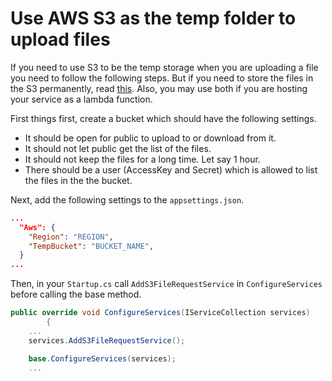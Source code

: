 ﻿# Use AWS S3 as the temp folder to upload files

If you need to use S3 to be the temp storage when you are uploading a file you need to follow the following steps. But if you need to store the files in the S3 permanently, read [this](/Entities/Blob.md). Also, you may use both if you are hosting your service as a lambda function.

First things first, create a bucket which should have the following settings.
- It should be open for public to upload to or download from it.
- It should not let public get the list of the files.
- It should not keep the files for a long time. Let say 1 hour.
- There should be a user (AccessKey and Secret) which is allowed to list the files in the the bucket.

Next, add the following settings to the `appsettings.json`.
```json
...
  "Aws": {
    "Region": "REGION",
    "TempBucket": "BUCKET_NAME",
  }
...
```
Then, in your `Startup.cs` call `AddS3FileRequestService` in `ConfigureServices` before calling the base method.
```csharp
public override void ConfigureServices(IServiceCollection services)
        {
    ...
    services.AddS3FileRequestService();

    base.ConfigureServices(services);
    ...
```